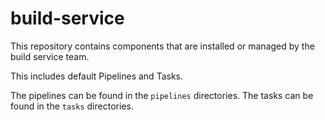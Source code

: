 # build-service

This repository contains components that are installed or managed by the build service team.

This includes default Pipelines and Tasks.

The pipelines can be found in the `pipelines` directories. 
The tasks can be found in the `tasks` directories. 

